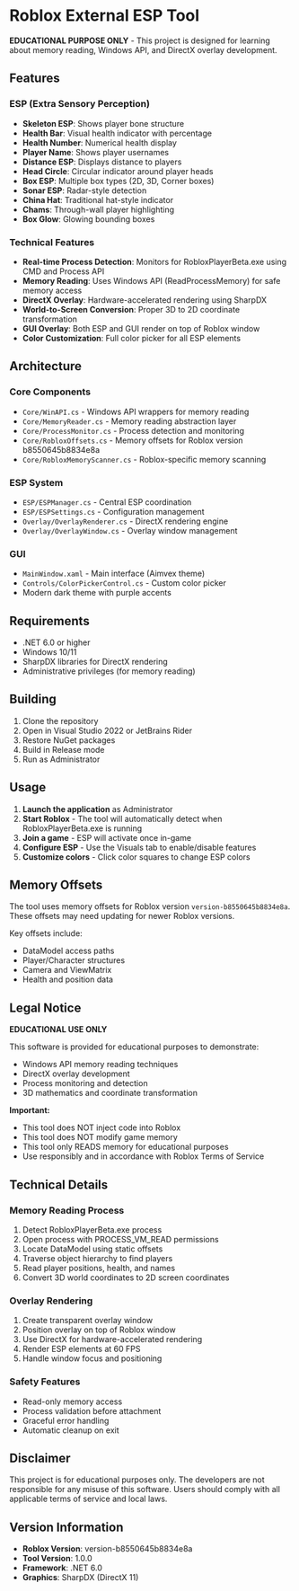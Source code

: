 # Roblox External ESP Tool

**EDUCATIONAL PURPOSE ONLY** - This project is designed for learning about memory reading, Windows API, and DirectX overlay development.

## Features

### ESP (Extra Sensory Perception)
- **Skeleton ESP**: Shows player bone structure
- **Health Bar**: Visual health indicator with percentage
- **Health Number**: Numerical health display
- **Player Name**: Shows player usernames
- **Distance ESP**: Displays distance to players
- **Head Circle**: Circular indicator around player heads
- **Box ESP**: Multiple box types (2D, 3D, Corner boxes)
- **Sonar ESP**: Radar-style detection
- **China Hat**: Traditional hat-style indicator
- **Chams**: Through-wall player highlighting
- **Box Glow**: Glowing bounding boxes

### Technical Features
- **Real-time Process Detection**: Monitors for RobloxPlayerBeta.exe using CMD and Process API
- **Memory Reading**: Uses Windows API (ReadProcessMemory) for safe memory access
- **DirectX Overlay**: Hardware-accelerated rendering using SharpDX
- **World-to-Screen Conversion**: Proper 3D to 2D coordinate transformation
- **GUI Overlay**: Both ESP and GUI render on top of Roblox window
- **Color Customization**: Full color picker for all ESP elements

## Architecture

### Core Components
- `Core/WinAPI.cs` - Windows API wrappers for memory reading
- `Core/MemoryReader.cs` - Memory reading abstraction layer
- `Core/ProcessMonitor.cs` - Process detection and monitoring
- `Core/RobloxOffsets.cs` - Memory offsets for Roblox version b8550645b8834e8a
- `Core/RobloxMemoryScanner.cs` - Roblox-specific memory scanning

### ESP System
- `ESP/ESPManager.cs` - Central ESP coordination
- `ESP/ESPSettings.cs` - Configuration management
- `Overlay/OverlayRenderer.cs` - DirectX rendering engine
- `Overlay/OverlayWindow.cs` - Overlay window management

### GUI
- `MainWindow.xaml` - Main interface (Aimvex theme)
- `Controls/ColorPickerControl.cs` - Custom color picker
- Modern dark theme with purple accents

## Requirements

- .NET 6.0 or higher
- Windows 10/11
- SharpDX libraries for DirectX rendering
- Administrative privileges (for memory reading)

## Building

1. Clone the repository
2. Open in Visual Studio 2022 or JetBrains Rider
3. Restore NuGet packages
4. Build in Release mode
5. Run as Administrator

## Usage

1. **Launch the application** as Administrator
2. **Start Roblox** - The tool will automatically detect when RobloxPlayerBeta.exe is running
3. **Join a game** - ESP will activate once in-game
4. **Configure ESP** - Use the Visuals tab to enable/disable features
5. **Customize colors** - Click color squares to change ESP colors

## Memory Offsets

The tool uses memory offsets for Roblox version `version-b8550645b8834e8a`. These offsets may need updating for newer Roblox versions.

Key offsets include:
- DataModel access paths
- Player/Character structures
- Camera and ViewMatrix
- Health and position data

## Legal Notice

**EDUCATIONAL USE ONLY**

This software is provided for educational purposes to demonstrate:
- Windows API memory reading techniques
- DirectX overlay development
- Process monitoring and detection
- 3D mathematics and coordinate transformation

**Important:**
- This tool does NOT inject code into Roblox
- This tool does NOT modify game memory
- This tool only READS memory for educational purposes
- Use responsibly and in accordance with Roblox Terms of Service

## Technical Details

### Memory Reading Process
1. Detect RobloxPlayerBeta.exe process
2. Open process with PROCESS_VM_READ permissions
3. Locate DataModel using static offsets
4. Traverse object hierarchy to find players
5. Read player positions, health, and names
6. Convert 3D world coordinates to 2D screen coordinates

### Overlay Rendering
1. Create transparent overlay window
2. Position overlay on top of Roblox window
3. Use DirectX for hardware-accelerated rendering
4. Render ESP elements at 60 FPS
5. Handle window focus and positioning

### Safety Features
- Read-only memory access
- Process validation before attachment
- Graceful error handling
- Automatic cleanup on exit

## Disclaimer

This project is for educational purposes only. The developers are not responsible for any misuse of this software. Users should comply with all applicable terms of service and local laws.

## Version Information

- **Roblox Version**: version-b8550645b8834e8a
- **Tool Version**: 1.0.0
- **Framework**: .NET 6.0
- **Graphics**: SharpDX (DirectX 11)
